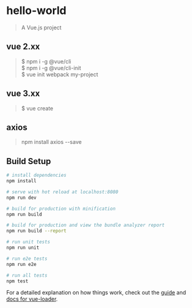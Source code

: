 # hello-world

> A Vue.js project

## vue 2.xx
> $ npm i -g @vue/cli</br>
$ npm i -g @vue/cli-init</br>
$ vue init webpack my-project

## vue 3.xx
> $ vue create <project-name>

## axios
> npm install axios --save

## Build Setup

``` bash
# install dependencies
npm install

# serve with hot reload at localhost:8080
npm run dev

# build for production with minification
npm run build

# build for production and view the bundle analyzer report
npm run build --report

# run unit tests
npm run unit

# run e2e tests
npm run e2e

# run all tests
npm test
```

For a detailed explanation on how things work, check out the [guide](http://vuejs-templates.github.io/webpack/) and [docs for vue-loader](http://vuejs.github.io/vue-loader).
